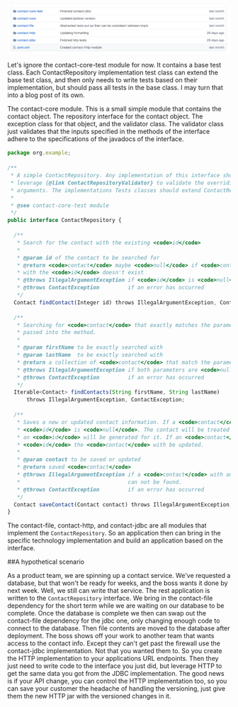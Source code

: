 ![Image of library modules](https://raw.githubusercontent.com/ndrone/dev.to/master/blog-posts/repositories-are-not-just-for-db/assets/libraryModules.png)

Let's ignore the contact-core-test module for now. It contains a base test class. Each ContactRepository implementation test class can extend the base test class, and then only needs to write tests based on their implementation, but should pass all tests in the base class. I may turn that into a blog post of its own.

The contact-core module. This is a small simple module that contains the contact object. The repository interface for the contact object. The exception class for that object, and the validator class. The validator class just validates that the inputs specified in the methods of the interface adhere to the specifications of the javadocs of the interface.

```ts
package org.example;

/**
 * A simple ContactRepository. Any implementation of this interface should
 * leverage {@link ContactRepositoryValidator} to validate the overriding methods
 * arguments. The implementations Tests classes should extend ContactRepositoryTests
 *
 * @see contact-core-test module
 */
public interface ContactRepository {

  /**
   * Search for the contact with the existing <code>id</code>
   *
   * @param id of the contact to be searched for
   * @return <code>contact</code> maybe <code>null</code> if <code>contact</code>
   * with the <code>id</code> doesn't exist
   * @throws IllegalArgumentException if <code>id</code> is <code>null</code>
   * @throws ContactException         if an error has occurred
   */
  Contact findContact(Integer id) throws IllegalArgumentException, ContactException;

  /**
   * Searching for <code>contact</code> that exactly matches the parameters
   * passed into the method.
   *
   * @param firstName to be exactly searched with
   * @param lastName  to be exactly searched with
   * @return a collection of <code>contact</code> that match the parameters
   * @throws IllegalArgumentException if both parameters are <code>null</code>
   * @throws ContactException         if an error has occurred
   */
  Iterable<Contact> findContacts(String firstName, String lastName)
      throws IllegalArgumentException, ContactException;

  /**
   * Saves a new or updated contact information. If a <code>contact</code> is passed with the
   * <code>id</code> is <code>null</code>. The contact will be treated as a new contact, and
   * an <code>id</code> will be generated for it. If an <code>contact</code> has an existing
   * <code>id</code> the <code>contact</code> with be updated.
   *
   * @param contact to be saved or updated
   * @return saved <code>contact</code>
   * @throws IllegalArgumentException if a <code>contact</code> with an existing <code>id</code>
   *                                  can not be found.
   * @throws ContactException         if an error has occurred
   */
  Contact saveContact(Contact contact) throws IllegalArgumentException, ContactException;
}
```

The contact-file, contact-http, and contact-jdbc are all modules that implement the `ContactRepository`. So an application then can bring in the specific technology implementation and build an application based on the interface. 

##A hypothetical scenario

As a product team, we are spinning up a contact service. We've requested a database, but that won't be ready for weeks, and the boss wants it done by next week. Well, we still can write that service. The rest application is written to the `ContactRepository` interface. We bring in the contact-file dependency for the short term while we are waiting on our database to be complete. Once the database is complete we then can swap out the contact-file dependency for the jdbc one, only changing enough code to connect to the database. Then file contents are moved to the database after deployment. The boss shows off your work to another team that wants access to the contact info. Except they can't get past the firewall use the contact-jdbc implementation. Not that you wanted them to. So you create the HTTP implementation to your applications URL endpoints. Then they just need to write code to the interface you just did, but leverage HTTP to get the same data you got from the JDBC implementation. The good news is if your API change, you can control the HTTP implementation too, so you can save your customer the headache of handling the versioning, just give them the new HTTP jar with the versioned changes in it.